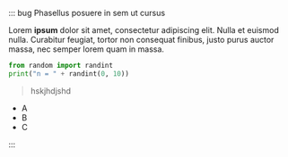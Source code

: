 ::: bug Phasellus posuere in sem ut cursus

Lorem **ipsum** dolor sit amet, consectetur adipiscing elit. Nulla et euismod
nulla. Curabitur feugiat, tortor non consequat finibus, justo purus auctor
massa, nec semper lorem quam in massa.

```python
from random import randint
print("n = " + randint(0, 10))
```

> hskjhdjshd

- A
- B
- C

:::
